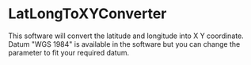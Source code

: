 # LatLongToXYConverter
This software will convert the latitude and longitude into X Y coordinate. Datum "WGS 1984" is available in the software but you can change the parameter to fit your required datum.
